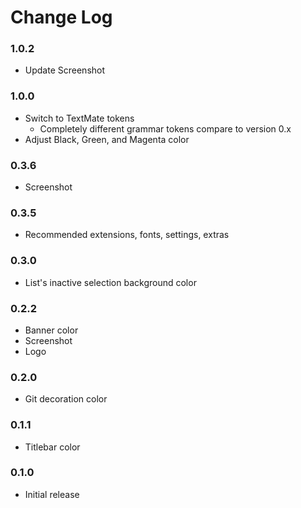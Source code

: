 # Change Log

### 1.0.2

- Update Screenshot

### 1.0.0

- Switch to TextMate tokens
  - Completely different grammar tokens compare to version 0.x
- Adjust Black, Green, and Magenta color

### 0.3.6

- Screenshot

### 0.3.5

- Recommended extensions, fonts, settings, extras

### 0.3.0

- List's inactive selection background color

### 0.2.2

- Banner color
- Screenshot
- Logo

### 0.2.0

- Git decoration color

### 0.1.1

- Titlebar color

### 0.1.0

- Initial release
